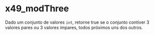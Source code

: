 # x49_modThree

Dado um conjunto de valores `int`, retorne true se o conjunto contiver 3 valores pares ou 3 valores ímpares, todos próximos uns dos outros.